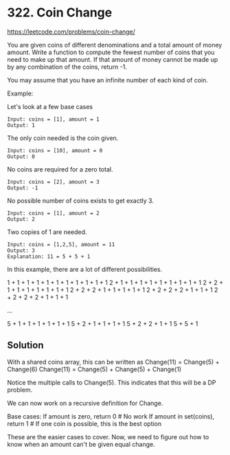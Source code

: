 # 322. Coin Change

https://leetcode.com/problems/coin-change/

You are given coins of different denominations and a total amount of money amount. Write a function to compute the fewest number of coins that you need to make up that amount. If that amount of money cannot be made up by any combination of the coins, return -1.

You may assume that you have an infinite number of each kind of coin.

Example:

Let's look at a few base cases

```
Input: coins = [1], amount = 1
Output: 1
```

The only coin needed is the coin given.

```
Input: coins = [10], amount = 0
Output: 0
```
No coins are required for a zero total.

```
Input: coins = [2], amount = 3
Output: -1
```

No possible number of coins exists to get exactly 3.


```
Input: coins = [1], amount = 2
Output: 2
```
Two copies of 1 are needed.

```
Input: coins = [1,2,5], amount = 11
Output: 3
Explanation: 11 = 5 + 5 + 1
```

In this example, there are a lot of different possibilities.

1 + 1 + 1 + 1 + 1 + 1 + 1 + 1 + 1 + 1 + 1
2 + 1 + 1 + 1 + 1 + 1 + 1 + 1 + 1 + 1 
2 + 2 + 1 + 1 + 1 + 1 + 1 + 1 + 1
2 + 2 + 2 + 1 + 1 + 1 + 1 + 1
2 + 2 + 2 + 2 + 1 + 1 + 1
2 + 2 + 2 + 2 + 1 + 1 + 1

...

5 + 1 + 1 + 1 + 1 + 1 + 1
5 + 2 + 1 + 1 + 1 + 1
5 + 2 + 2 + 1 + 1
5 + 5 + 1

## Solution

With a shared coins array, this can be written as
Change(11) = Change(5) + Change(6)
Change(11) = Change(5) + Change(5) + Change(1)

Notice the multiple calls to Change(5). This indicates that this will be a DP problem.

We can now work on a recursive definition for Change.

Base cases:
If amount is zero, return 0 # No work
If amount in set(coins), return 1 # If one coin is possible, this is the best option

These are the easier cases to cover. Now, we need to figure out how to know when an amount can't be given equal change.
